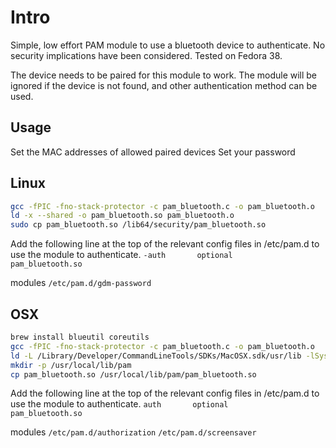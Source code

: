Intro
=====

Simple, low effort PAM module to use a bluetooth device to authenticate. 
No security implications have been considered. 
Tested on Fedora 38. 

The device needs to be paired for this module to work. 
The module will be ignored if the device is not found, and other authentication method can be used. 

Usage
-----
Set the MAC addresses of allowed paired devices 
Set your password

## Linux

```bash
gcc -fPIC -fno-stack-protector -c pam_bluetooth.c -o pam_bluetooth.o
ld -x --shared -o pam_bluetooth.so pam_bluetooth.o
sudo cp pam_bluetooth.so /lib64/security/pam_bluetooth.so
```

Add the following line at the top of the relevant config files in /etc/pam.d to use the module to authenticate.
`-auth       optional      pam_bluetooth.so`

modules
`/etc/pam.d/gdm-password`

## OSX

```bash 
brew install blueutil coreutils
gcc -fPIC -fno-stack-protector -c pam_bluetooth.c -o pam_bluetooth.o
ld -L /Library/Developer/CommandLineTools/SDKs/MacOSX.sdk/usr/lib -lSystem -lpam -dylib -o pam_bluetooth.so pam_bluetooth.o
mkdir -p /usr/local/lib/pam
cp pam_bluetooth.so /usr/local/lib/pam/pam_bluetooth.so
```

Add the following line at the top of the relevant config files in /etc/pam.d to use the module to authenticate.
`auth       optional       pam_bluetooth.so`

modules
`/etc/pam.d/authorization`
`/etc/pam.d/screensaver`
